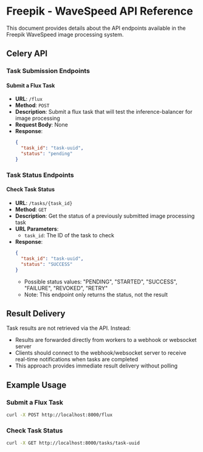 # Freepik - WaveSpeed API Reference

This document provides details about the API endpoints available in the Freepik WaveSpeed image processing system.

## Celery API

### Task Submission Endpoints

#### Submit a Flux Task

- **URL**: `/flux`
- **Method**: `POST`
- **Description**: Submit a flux task that will test the inference-balancer for image processing
- **Request Body**: None
- **Response**:
  ```json
  {
    "task_id": "task-uuid",
    "status": "pending"
  }
  ```

### Task Status Endpoints

#### Check Task Status

- **URL**: `/tasks/{task_id}`
- **Method**: `GET`
- **Description**: Get the status of a previously submitted image processing task
- **URL Parameters**:
  - `task_id`: The ID of the task to check
- **Response**:
  ```json
  {
    "task_id": "task-uuid",
    "status": "SUCCESS"
  }
  ```
  - Possible status values: "PENDING", "STARTED", "SUCCESS", "FAILURE", "REVOKED", "RETRY"
  - Note: This endpoint only returns the status, not the result

## Result Delivery

Task results are not retrieved via the API. Instead:

- Results are forwarded directly from workers to a webhook or websocket server
- Clients should connect to the webhook/websocket server to receive real-time notifications when tasks are completed
- This approach provides immediate result delivery without polling

## Example Usage

### Submit a Flux Task

```bash
curl -X POST http://localhost:8000/flux
```

### Check Task Status

```bash
curl -X GET http://localhost:8000/tasks/task-uuid
``` 